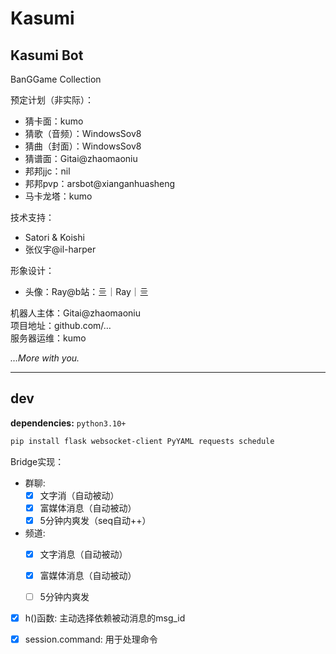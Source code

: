 # Kasumi

## Kasumi Bot  

BanGGame Collection

预定计划（非实际）：
- 猜卡面：kumo    
- 猜歌（音频）：WindowsSov8    
- 猜曲（封面）：WindowsSov8    
- 猜谱面：Gitai@zhaomaoniu     
- 邦邦jjc：nil    
- 邦邦pvp：arsbot@xianganhuasheng     
- 马卡龙塔：kumo

技术支持：
- Satori & Koishi    
- 张仪宇@il-harper    

形象设计：
- 头像：Ray@b站：亖｜Ray｜亖    

机器人主体：Gitai@zhaomaoniu   
项目地址：github.com/…   
服务器运维：kumo

*…More with you.*

***

## dev

**dependencies:**
`python3.10+`
```bash
pip install flask websocket-client PyYAML requests schedule
```

Bridge实现：

- 群聊: 
  - [x] 文字消（自动被动）
  - [x] 富媒体消息（自动被动）
  - [x] 5分钟内爽发（seq自动++）

- 频道: 
  - [x] 文字消息（自动被动）
  - [x] 富媒体消息（自动被动）
  - [ ] 5分钟内爽发


- [x] h()函数: 主动选择依赖被动消息的msg_id


- [x] session.command: 用于处理命令


